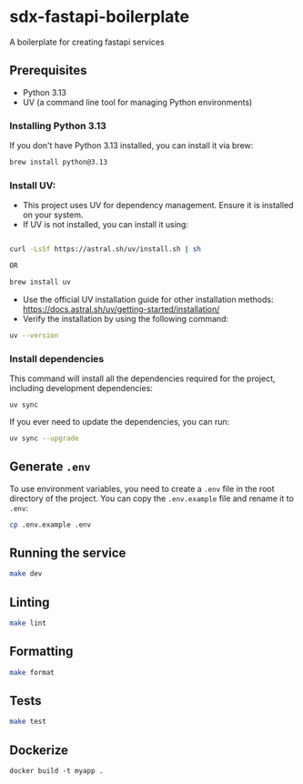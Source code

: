 # sdx-fastapi-boilerplate
A boilerplate for creating fastapi services

## Prerequisites

- Python 3.13
- UV (a command line tool for managing Python environments)

### Installing Python 3.13

If you don't have Python 3.13 installed, you can install it via brew:

```bash
brew install python@3.13
```

### Install UV:
   - This project uses UV for dependency management. Ensure it is installed on your system.
   - If UV is not installed, you can install it using:
```bash

curl -LsSf https://astral.sh/uv/install.sh | sh

OR 

brew install uv
```
- Use the official UV installation guide for other installation methods: https://docs.astral.sh/uv/getting-started/installation/
- Verify the installation by using the following command:
```bash
uv --version
```

### Install dependencies

This command will install all the dependencies required for the project, including development dependencies:

```
uv sync
```

If you ever need to update the dependencies, you can run:

```bash
uv sync --upgrade
```

## Generate `.env`

To use environment variables, you need to create a `.env` file in the root directory of the project. You can copy the `.env.example` file and rename it to `.env`:

```bash
cp .env.example .env
```

## Running the service

```bash
make dev
```

## Linting

```bash
make lint
```

## Formatting

```bash
make format
```

## Tests

```bash
make test
```

## Dockerize

```
docker build -t myapp .
```



